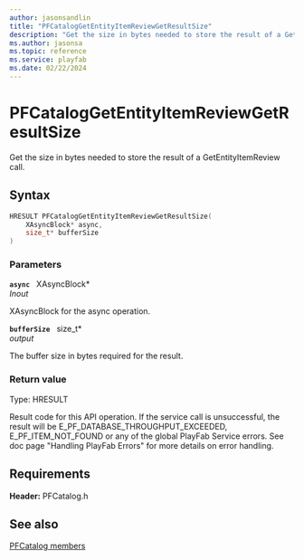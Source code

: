 ```yaml
---
author: jasonsandlin
title: "PFCatalogGetEntityItemReviewGetResultSize"
description: "Get the size in bytes needed to store the result of a GetEntityItemReview call."
ms.author: jasonsa
ms.topic: reference
ms.service: playfab
ms.date: 02/22/2024
---
```


# PFCatalogGetEntityItemReviewGetResultSize  

Get the size in bytes needed to store the result of a GetEntityItemReview call.  

## Syntax  
  
```cpp
HRESULT PFCatalogGetEntityItemReviewGetResultSize(  
    XAsyncBlock* async,  
    size_t* bufferSize  
)  
```  
  
### Parameters  
  
**`async`** &nbsp; XAsyncBlock*  
*_Inout_*  
  
XAsyncBlock for the async operation.  
  
**`bufferSize`** &nbsp; size_t*  
*output*  
  
The buffer size in bytes required for the result.  
  
  
### Return value
Type: HRESULT
  
Result code for this API operation. If the service call is unsuccessful, the result will be E_PF_DATABASE_THROUGHPUT_EXCEEDED, E_PF_ITEM_NOT_FOUND or any of the global PlayFab Service errors. See doc page "Handling PlayFab Errors" for more details on error handling.
  
  
## Requirements  
  
**Header:** PFCatalog.h
  
## See also  
[PFCatalog members](../pfcatalog_members.md)  

  
  
